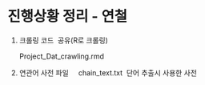 # 진행상황 정리 - 연철


 1. 크롤링 코드  공유(R로 크롤링)
 
     Project_Dat_crawling.rmd
 
 
 2. 연관어 사전 파일
     chain_text.txt  단어 추출시 사용한 사전
